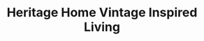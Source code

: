 ---
title: "Heritage Home Vintage Inspired Living"
url: /cleburne/heritage-home-vintage-inspired-living-east-henderson-street/
shop: antiques
---